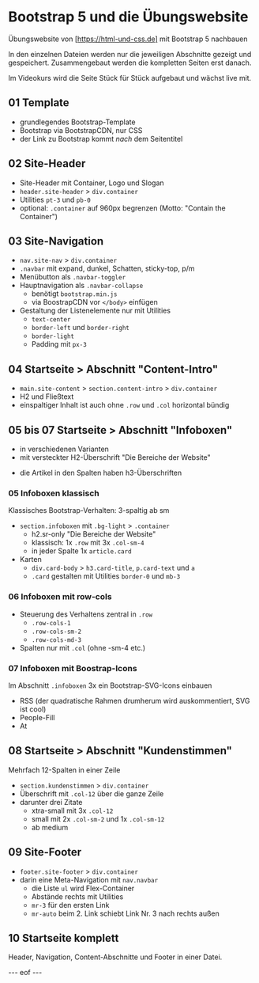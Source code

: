 # Bootstrap 5 und die Übungswebsite 

Übungswebsite von [https://html-und-css.de] mit Bootstrap 5 nachbauen 

In den einzelnen Dateien werden nur die jeweiligen Abschnitte gezeigt und gespeichert. Zusammengebaut werden die kompletten Seiten erst danach. 

Im Videokurs wird die Seite Stück für Stück aufgebaut und wächst live mit. 


## 01 Template 
- grundlegendes Bootstrap-Template
- Bootstrap via BootstrapCDN, nur CSS 
- der Link zu Bootstrap kommt *nach* dem Seitentitel 


## 02 Site-Header 
- Site-Header mit Container, Logo und Slogan 
- `header.site-header` > `div.container` 
- Utilities `pt-3` und `pb-0`
- optional: `.container` auf 960px begrenzen (Motto: "Contain the Container")


## 03 Site-Navigation 
- `nav.site-nav` > `div.container` 
- `.navbar` mit expand, dunkel, Schatten, sticky-top, p/m 
- Menübutton als `.navbar-toggler`
- Hauptnavigation als `.navbar-collapse` 
    - benötigt `bootstrap.min.js` 
    - via BoostrapCDN vor `</body>` einfügen
- Gestaltung der Listenelemente nur mit Utilities 
    - `text-center`
    - `border-left` und `border-right` 
    - `border-light` 
    - Padding mit `px-3` 


## 04 Startseite > Abschnitt "Content-Intro"  
- `main.site-content` > `section.content-intro` > `div.container` 
- H2 und Fließtext 
- einspaltiger Inhalt ist auch ohne `.row` und `.col` horizontal bündig 


## 05 bis 07 Startseite > Abschnitt "Infoboxen" 
- in verschiedenen Varianten 
- mit versteckter H2-Überschrift "Die Bereiche der Website" 
<!-- Frage: Kind von .row sollte immer .col sein. Gilt das auch für .sr-only-Inhalte? --> 
- die Artikel in den Spalten haben h3-Überschriften

### 05 Infoboxen klassisch 
Klassisches Bootstrap-Verhalten: 3-spaltig ab sm
- `section.infoboxen` mit `.bg-light` > `.container` 
    - h2.sr-only "Die Bereiche der Website" 
    - klassisch: 1x `.row` mit 3x `.col-sm-4` 
    - in jeder Spalte 1x `article.card` 
- Karten 
    - `div.card-body` > `h3.card-title`, `p.card-text` und `a`
    - `.card` gestalten mit Utilities `border-0` und `mb-3`

### 06 Infoboxen mit row-cols 
- Steuerung des Verhaltens zentral in `.row` 
    - `.row-cols-1` 
    - `.row-cols-sm-2` 
    - `.row-cols-md-3`
- Spalten nur mit `.col` (ohne -sm-4 etc.)

### 07 Infoboxen mit Boostrap-Icons 
Im Abschnitt `.infoboxen` 3x ein Bootstrap-SVG-Icons einbauen 
- RSS (der quadratische Rahmen drumherum wird auskommentiert, SVG ist cool)
- People-Fill 
- At 


## 08 Startseite > Abschnitt "Kundenstimmen" 
Mehrfach 12-Spalten in einer Zeile 
- `section.kundenstimmen` > `div.container` 
- Überschrift mit `.col-12` über die ganze Zeile 
- darunter drei Zitate 
    - xtra-small mit 3x `.col-12` 
    - small mit 2x `.col-sm-2` und 1x `.col-sm-12`
    - ab medium 


## 09 Site-Footer 
- `footer.site-footer` > `div.container` 
- darin eine Meta-Navigation mit `nav.navbar` 
    - die Liste `ul` wird Flex-Container 
    - Abstände rechts mit Utilities 
    - `mr-3` für den ersten Link
    - `mr-auto` beim 2. Link schiebt Link Nr. 3 nach rechts außen


## 10 Startseite komplett 
Header, Navigation, Content-Abschnitte und Footer in einer Datei.


--- eof --- 

